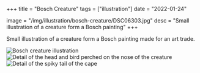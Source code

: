 +++
title = "Bosch Creature"
tags = ["illustration"]
date = "2022-01-24"

image = "/img/illustration/bosch-creature/DSC06303.jpg"
desc = "Small illustration of a creature form a Bosch painting"
+++

Small illustration of a creature form a Bosch painting made for an art trade.

![Bosch creature illustration](/img/illustration/bosch-creature/DSC06303.jpg "Bosch creature illustration")
![Detail of the head and bird perched on the nose of the creature](/img/illustration/bosch-creature/DSC06306.jpg "Detail of the head and bird perched on the nose of the creature")
![Detail of the spiky tail of the cape](/img/illustration/bosch-creature/DSC06305.jpg "Detail of the spiky tail of the cape")
